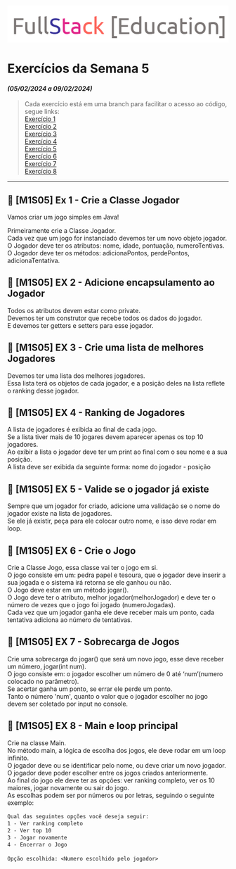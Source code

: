 ![logo.png](logo.png)

# Exercícios da Semana 5
#### _(05/02/2024 a 09/02/2024)_
> Cada exercício está em uma branch para facilitar o acesso ao código, segue links:  <br/>
[Exercício 1](https://github.com/pamelasenai/exercicio-semana-5/tree/exercicio1) <br/>
[Exercício 2](https://github.com/pamelasenai/exercicio-semana-5/tree/exercicio2) <br/>
[Exercício 3](https://github.com/pamelasenai/exercicio-semana-5/tree/exercicio3) <br/>
[Exercício 4](https://github.com/pamelasenai/exercicio-semana-5/tree/exercicio4) <br/>
[Exercício 5](https://github.com/pamelasenai/exercicio-semana-5/tree/exercicio5) <br/>
[Exercício 6](https://github.com/pamelasenai/exercicio-semana-5/tree/exercicio6) <br/>
[Exercício 7](https://github.com/pamelasenai/exercicio-semana-5/tree/exercicio7) <br/>
[Exercício 8](https://github.com/pamelasenai/exercicio-semana-5/tree/exercicio8) <br/>

---

## 📖 [M1S05] Ex 1 - Crie a Classe Jogador
Vamos criar um jogo simples em Java!

Primeiramente crie a Classe Jogador. <br/>
Cada vez que um jogo for instanciado devemos ter um novo objeto jogador. <br/>
O Jogador deve ter os atributos: nome, idade, pontuação, numeroTentivas. <br/>
O Jogador deve ter os métodos: adicionaPontos, perdePontos, adicionaTentativa. <br/>

## 📖 [M1S05] EX 2 - Adicione encapsulamento ao Jogador
Todos os atributos devem estar como private. <br/>
Devemos ter um construtor que recebe todos os dados do jogador. <br/>
E devemos ter getters e setters para esse jogador. <br/>

## 📖 [M1S05] EX 3 - Crie uma lista de melhores Jogadores
Devemos ter uma lista dos melhores jogadores. <br/>
Essa lista terá os objetos de cada jogador, e a posição deles na lista reflete o ranking desse jogador.

## 📖 [M1S05] EX 4 - Ranking de Jogadores
A lista de jogadores é exibida ao final de cada jogo. <br/>
Se a lista tiver mais de 10 jogares devem aparecer apenas os top 10 jogadores. <br/>
Ao exibir a lista o jogador deve ter um print ao final com o seu nome e a sua posição. <br/>
A lista deve ser exibida da seguinte forma: nome do jogador - posição

## 📖 [M1S05] EX 5 - Valide se o jogador já existe
Sempre que um jogador for criado, adicione uma validação se o nome do jogador existe na lista de jogadores. <br/>
Se ele já existir, peça para ele colocar outro nome, e isso deve rodar em loop. <br/>

## 📖 [M1S05] EX 6 - Crie o Jogo
Crie a Classe Jogo, essa classe vai ter o jogo em si. <br/>
O jogo consiste em um: pedra papel e tesoura, que o jogador deve inserir a sua jogada e o sistema irá retorna se ele ganhou ou não. <br/>
O Jogo deve estar em um método jogar(). <br/>
O Jogo deve ter o atributo, melhor jogador(melhorJogador) e deve ter o número de vezes que o jogo foi jogado (numeroJogadas). <br/>
Cada vez que um jogador ganha ele deve receber mais um ponto, cada tentativa adiciona ao número de
tentativas. <br/>

## 📖 [M1S05] EX 7 - Sobrecarga de Jogos
Crie uma sobrecarga do jogar() que será um novo jogo, esse deve receber um número, jogar(int num). <br/>
O jogo consiste em: o jogador escolher um número de 0 até ‘num’(numero colocado no parâmetro). <br/>
Se acertar ganha um ponto, se errar ele perde um ponto. <br/>
Tanto o número 'num', quanto o valor que o jogador escolher no jogo devem ser coletado por
input no console. <br/>

## 📖 [M1S05] EX 8 - Main e loop principal
Crie na classe Main. <br/>
No método main, a lógica de escolha dos jogos, ele deve rodar em um loop infinito. <br/>
O jogador deve ou se identificar pelo nome, ou deve criar um novo jogador. <br/>
O jogador deve poder escolher entre os jogos criados anteriormente.<br/>
Ao final do jogo ele deve ter as opções: ver ranking completo, ver os 10 maiores, jogar novamente ou sair do jogo. <br/>
As escolhas podem ser por números ou por letras, seguindo o seguinte exemplo: <br/>

```
Qual das seguintes opções você deseja seguir:
1 - Ver ranking completo
2 - Ver top 10
3 - Jogar novamente
4 - Encerrar o Jogo

Opção escolhida: <Numero escolhido pelo jogador>
```
